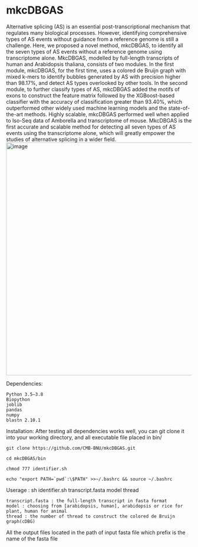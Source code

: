 # mkcDBGAS
Alternative splicing (AS) is an essential post-transcriptional mechanism that regulates many biological processes. However, identifying comprehensive types of AS events without guidance from a reference genome is still a challenge. Here, we proposed a novel method, mkcDBGAS, to identify all the seven types of AS events without a reference genome using transcriptome alone. MkcDBGAS, modelled by full-length transcripts of human and Arabidopsis thaliana, consists of two modules. In the first module, mkcDBGAS, for the first time, uses a colored de Bruijn graph with mixed k-mers to identify bubbles generated by AS with precision higher than 98.17%, and detect AS types overlooked by other tools. In the second module, to further classify types of AS, mkcDBGAS added the motifs of exons to construct the feature matrix followed by the XGBoost-based classifier with the accuracy of classification greater than 93.40%, which outperformed other widely used machine learning models and the state-of-the-art methods. Highly scalable, mkcDBGAS performed well when applied to Iso-Seq data of Amborella and transcriptome of mouse. MkcDBGAS is the first accurate and scalable method for detecting all seven types of AS events using the transcriptome alone, which will greatly empower the studies of alternative splicing in a wider field.
<img width="632" alt="image" src="https://user-images.githubusercontent.com/86543424/211700520-05b7f060-de3e-488f-84e7-37b6b5dfd0d5.png">

Dependencies:

    Python 3.5–3.8
    Biopython
    joblib
    pandas
    numpy
    blastn 2.10.1

Installation:
After testing all dependencies works well, you can git clone it into your working directory, and all executable file placed in bin/

    git clone https://github.com/CMB-BNU/mkcDBGAS.git

    cd mkcDBGAS/bin

    chmod 777 identifier.sh

    echo "export PATH=`pwd`:\$PATH" >>~/.bashrc && source ~/.bashrc

Userage : 
sh identifier.sh transcript.fasta model thread

    transcript.fasta : the full-length transcript in fasta format
    model : choosing from [arabidopsis, human], arabidopsis or rice for plant, human for animal
    thread : the number of thread to construct the colored de Bruijn graph(cDBG)

All the output files located in the path of input fasta file which prefix is the name of the fasta file
